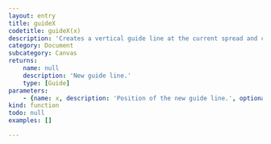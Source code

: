 ```yaml
---
layout: entry
title: guideX
codetitle: guideX(x)
description: 'Creates a vertical guide line at the current spread and current layer.'
category: Document
subcategory: Canvas
returns:
    name: null
    description: 'New guide line.'
    type: [Guide]
parameters:
    - {name: x, description: 'Position of the new guide line.', optional: false, type: [Number]}
kind: function
todo: null
examples: []

---
```

